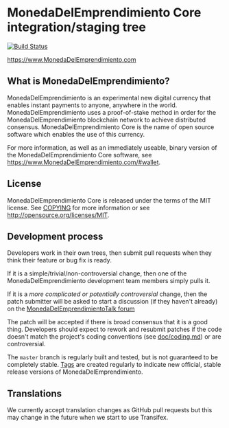 MonedaDelEmprendimiento Core integration/staging tree
=====================================

[![Build Status](https://travis-ci.org/MonedaDelEmprendimientoFoundation/MonedaDelEmprendimiento.svg?branch=master)](https://travis-ci.org/MonedaDelEmprendimientoFoundation/MonedaDelEmprendimiento)

https://www.MonedaDelEmprendimiento.com

What is MonedaDelEmprendimiento?
----------------

MonedaDelEmprendimiento is an experimental new digital currency that enables instant payments to
anyone, anywhere in the world. MonedaDelEmprendimiento uses a proof-of-stake method in order for
the MonedaDelEmprendimiento blockchain network to achieve distributed consensus. MonedaDelEmprendimiento Core is
the name of open source software which enables the use of this currency.

For more information, as well as an immediately useable, binary version of the
MonedaDelEmprendimiento Core software, see https://www.MonedaDelEmprendimiento.com/#wallet.

License
-------

MonedaDelEmprendimiento Core is released under the terms of the MIT license. See [COPYING](COPYING) for more
information or see http://opensource.org/licenses/MIT.

Development process
-------------------

Developers work in their own trees, then submit pull requests when they think
their feature or bug fix is ready.

If it is a simple/trivial/non-controversial change, then one of the MonedaDelEmprendimiento
development team members simply pulls it.

If it is a *more complicated or potentially controversial* change, then the patch
submitter will be asked to start a discussion (if they haven't already) on the
[MonedaDelEmprendimientoTalk forum](https://www.MonedaDelEmprendimientotalk.org/category/8/MonedaDelEmprendimiento-coincode)

The patch will be accepted if there is broad consensus that it is a good thing.
Developers should expect to rework and resubmit patches if the code doesn't
match the project's coding conventions (see [doc/coding.md](doc/coding.md)) or are
controversial.

The `master` branch is regularly built and tested, but is not guaranteed to be
completely stable. [Tags](https://github.com/MonedaDelEmprendimientoFoundation/MonedaDelEmprendimiento/tags) are created
regularly to indicate new official, stable release versions of MonedaDelEmprendimiento.

Translations
------------

We currently accept translation changes as GitHub pull requests but this may
change in the future when we start to use Transifex.
